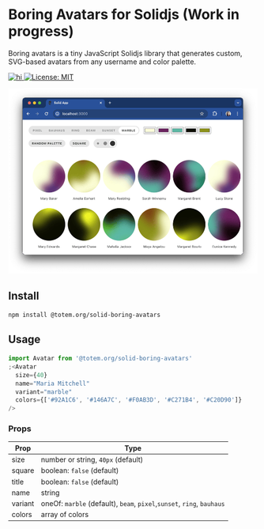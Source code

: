# Boring Avatars for Solidjs (Work in progress)

Boring avatars is a tiny JavaScript Solidjs library that generates custom, SVG-based avatars from any username and color palette.
<a href="https://www.npmjs.com/package/@totem.org/solid-boring-avatars">

![hi](https://badgen.net/npm/v/@totem.org/solid-boring-avatars)
[![License: MIT](https://img.shields.io/badge/License-MIT-yellow.svg)](https://opensource.org/licenses/MIT)

</a>

![boring avatars preview](https://github.com/totem-technologies/solid-boring-avatars/blob/master/solid-boring-avatars.png?raw=true)

## Install

```
npm install @totem.org/solid-boring-avatars
```

## Usage

```jsx
import Avatar from '@totem.org/solid-boring-avatars'
;<Avatar
  size={40}
  name="Maria Mitchell"
  variant="marble"
  colors={['#92A1C6', '#146A7C', '#F0AB3D', '#C271B4', '#C20D90']}
/>
```

### Props

| Prop    | Type                                                                   |
| ------- | ---------------------------------------------------------------------- |
| size    | number or string, `40px` (default)                                     |
| square  | boolean: `false` (default)                                             |
| title   | boolean: `false` (default)                                             |
| name    | string                                                                 |
| variant | oneOf: `marble` (default), `beam`, `pixel`,`sunset`, `ring`, `bauhaus` |
| colors  | array of colors                                                        |
